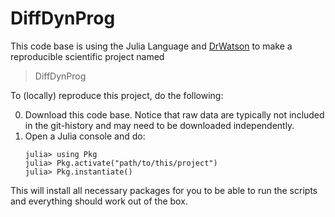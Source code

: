 # DiffDynProg

This code base is using the Julia Language and [DrWatson](https://juliadynamics.github.io/DrWatson.jl/stable/)
to make a reproducible scientific project named
> DiffDynProg

To (locally) reproduce this project, do the following:

0. Download this code base. Notice that raw data are typically not included in the
   git-history and may need to be downloaded independently.
1. Open a Julia console and do:
   ```
   julia> using Pkg
   julia> Pkg.activate("path/to/this/project")
   julia> Pkg.instantiate()
   ```

This will install all necessary packages for you to be able to run the scripts and
everything should work out of the box.
